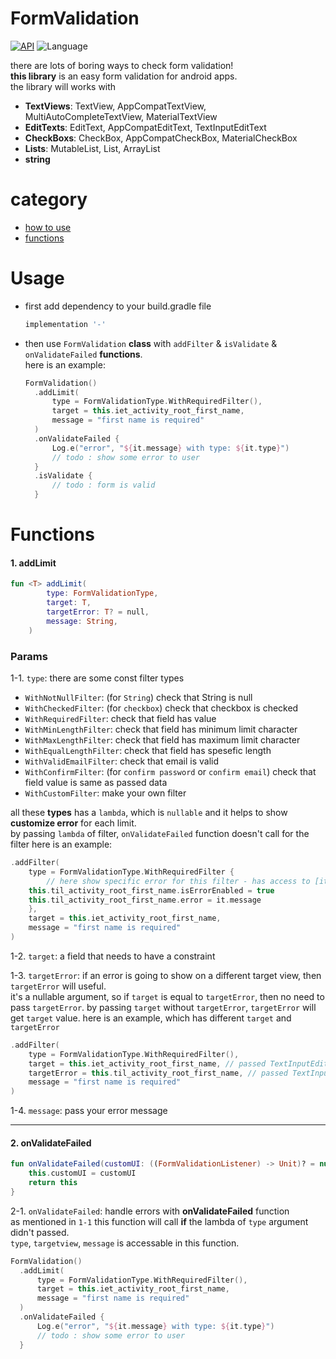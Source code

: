 # FormValidation


[![API](https://img.shields.io/badge/API-16%2B-brightgreen.svg?style=flat)](https://android-arsenal.com/api?level=16)
![Language](https://img.shields.io/badge/language-Kotlin-red.svg)

there are lots of boring ways to check form validation!  
**this library** is an easy form validation for android apps.  
the library will works with  
- **TextViews**: TextView, AppCompatTextView, MultiAutoCompleteTextView, MaterialTextView
- **EditTexts**: EditText, AppCompatEditText, TextInputEditText
- **CheckBoxs**: CheckBox, AppCompatCheckBox, MaterialCheckBox
- **Lists**: MutableList, List, ArrayList
- **string**  

# category
- [how to use](https://github.com/hsnmrd/RaikaFormValidation#usage)  
- [functions](https://github.com/hsnmrd/RaikaFormValidation#functions)  


# Usage  
- first add dependency to your build.gradle file  
	```groovy
	implementation '-'
	```
  
- then use ```FormValidation``` **class** with ```addFilter``` & ```isValidate``` & ```onValidateFailed``` **functions**.   
  here is an example:
  ```kotlin
  FormValidation()
	.addLimit(
	    type = FormValidationType.WithRequiredFilter(),
	    target = this.iet_activity_root_first_name,
	    message = "first name is required"
	)
	.onValidateFailed {
	    Log.e("error", "${it.message} with type: ${it.type}")
	    // todo : show some error to user
	}
	.isValidate {
	    // todo : form is valid
	}
  ```
  
  
# Functions  
#### 1. addLimit
```kotlin
fun <T> addLimit(
        type: FormValidationType,
        target: T,
        targetError: T? = null,
        message: String,
    )
```
    

### Params  
1-1. ```type```: there are some const filter types  
- ```WithNotNullFilter```: (for ```String```) check that String is null
- ```WithCheckedFilter```: (for ```checkbox```) check that checkbox is checked
- ```WithRequiredFilter```: check that field has value
- ```WithMinLengthFilter```: check that field has minimum limit character
- ```WithMaxLengthFilter```: check that field has maximum limit character
- ```WithEqualLengthFilter```: check that field has spesefic length
- ```WithValidEmailFilter```: check that email is valid 
- ```WithConfirmFilter```: (for ```confirm password``` or ```confirm email```) check that field value is same as passed data 
- ```WithCustomFilter```: make your own filter

all these **types** has a ```lambda```, which is ```nullable``` and it helps to show **customize error** for each limit.  
by passing ```lambda``` of filter, ```onValidateFailed``` function doesn't call for the filter
here is an example:
```kotlin
.addFilter(
    type = FormValidationType.WithRequiredFilter {
    	// here show specific error for this filter - has access to [it.type] and [it.message] and [it.targetView] 
	this.til_activity_root_first_name.isErrorEnabled = true
	this.til_activity_root_first_name.error = it.message
    },
    target = this.iet_activity_root_first_name,
    message = "first name is required"
)
```  

1-2. ```target```: a field that needs to have a constraint


1-3. ```targetError```: if an error is going to show on a different target view, then ```targetError``` will useful.  
it's a nullable argument, so if ```target``` is equal to ```targetError```, then no need to pass ```targetError```. 
by passing ```target``` without ```targetError```, ```targetError``` will get ```target``` value. 
here is an example, which has different ```target``` and ```targetError```
```kotlin
.addFilter(
    type = FormValidationType.WithRequiredFilter(),
    target = this.iet_activity_root_first_name, // passed TextInputEditText
    targetError = this.til_activity_root_first_name, // passed TextInputLayout
    message = "first name is required"
)
```  

1-4. ```message```: pass your error message 








----------  
  
  
#### 2. onValidateFailed  
```kotlin
fun onValidateFailed(customUI: ((FormValidationListener) -> Unit)? = null): FormValidation {
	this.customUI = customUI
	return this
}
```
2-1. ```onValidateFailed```: handle errors with **onValidateFailed** function  
as mentioned in ```1-1``` this function will call **if** the lambda of ```type``` argument didn't passed.  
```type```, ```targetview```, ```message``` is accessable in this function.  
  ```kotlin
  FormValidation()
	.addLimit(
	    type = FormValidationType.WithRequiredFilter(),
	    target = this.iet_activity_root_first_name,
	    message = "first name is required"
	)
	.onValidateFailed {
	    Log.e("error", "${it.message} with type: ${it.type}")
	    // todo : show some error to user
	}
  ```  







